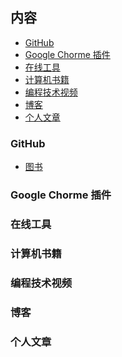 

## 内容

- [GitHub]()
- [Google Chorme 插件]()
- [在线工具]()
- [计算机书籍]()
- [编程技术视频]()
- [博客]()
- [个人文章]()

### GitHub

- [图书]()

### Google Chorme 插件 

### 在线工具

### 计算机书籍

### 编程技术视频

### 博客

### 个人文章



